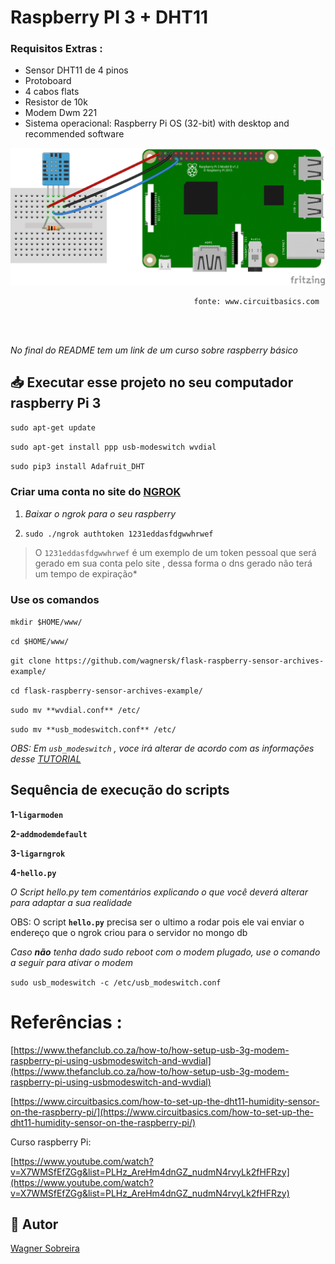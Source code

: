 # Raspberry PI 3 + DHT11


### Requisitos Extras :

- Sensor DHT11 de 4 pinos
- Protoboard
- 4 cabos flats
- Resistor de 10k
- Modem Dwm 221  
- Sistema operacional:  Raspberry Pi OS (32-bit) with desktop and recommended software  
  
  
<img src="/image/dht11circuit.png">


                                             fonte: www.circuitbasics.com
                                             
<br><br>
                                  

*No final do README tem um *link de um curso sobre raspberry básico**




## 📥 Executar esse projeto no seu computador raspberry Pi 3


`sudo apt-get update `

`sudo apt-get install ppp usb-modeswitch wvdial`

`sudo pip3 install Adafruit_DHT`  

### Criar uma conta no site do [NGROK](https://ngrok.com/)

1. *Baixar o ngrok para o seu raspberry*

2. `sudo ./ngrok authtoken 1231eddasfdgwwhrwef`

> O `1231eddasfdgwwhrwef` é um exemplo de um token pessoal que será gerado em sua conta pelo site , dessa forma o dns gerado não terá um tempo de expiração*


### Use os comandos

`mkdir $HOME/www/`

`cd $HOME/www/`

`git clone https://github.com/wagnersk/flask-raspberry-sensor-archives-example/`

`cd flask-raspberry-sensor-archives-example/`

`sudo mv **wvdial.conf** /etc/`

`sudo mv **usb_modeswitch.conf** /etc/`

*OBS: Em `usb_modeswitch` , voce irá alterar de acordo com as informações desse [TUTORIAL](https://www.thefanclub.co.za/how-to/how-setup-usb-3g-modem-raspberry-pi-using-usbmodeswitch-and-wvdial)*



## Sequência de execução do scripts

**1-`ligarmoden`** 

**2-`addmodemdefault`** 

**3-`ligarngrok`**

**4-`hello.py`**

*O Script hello.py tem comentários explicando o que você deverá alterar para adaptar a sua realidade*

OBS: O script **`hello.py`** precisa ser o ultimo a rodar pois ele vai enviar o endereço que o ngrok criou para o servidor no mongo db 


*Caso **não** tenha dado sudo reboot com o modem plugado, use o comando a seguir para ativar o modem*

`sudo usb_modeswitch -c /etc/usb_modeswitch.conf `


# Referências :

[https://www.thefanclub.co.za/how-to/how-setup-usb-3g-modem-raspberry-pi-using-usbmodeswitch-and-wvdial](https://www.thefanclub.co.za/how-to/how-setup-usb-3g-modem-raspberry-pi-using-usbmodeswitch-and-wvdial)

[https://www.circuitbasics.com/how-to-set-up-the-dht11-humidity-sensor-on-the-raspberry-pi/](https://www.circuitbasics.com/how-to-set-up-the-dht11-humidity-sensor-on-the-raspberry-pi/)

Curso raspberry Pi:

[https://www.youtube.com/watch?v=X7WMSfEfZGg&list=PLHz_AreHm4dnGZ_nudmN4rvyLk2fHFRzy](https://www.youtube.com/watch?v=X7WMSfEfZGg&list=PLHz_AreHm4dnGZ_nudmN4rvyLk2fHFRzy)


## 📕 Autor

[Wagner Sobreira](https://www.linkedin.com/in/wagner-sobreira-395b66167/)
